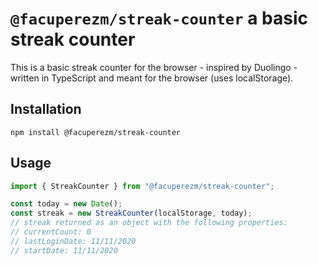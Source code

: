 # `@facuperezm/streak-counter` a basic streak counter

This is a basic streak counter for the browser - inspired by Duolingo - written in TypeScript and meant for the browser (uses localStorage).

## Installation

```shell
npm install @facuperezm/streak-counter
```

## Usage

```javascript
import { StreakCounter } from "@facuperezm/streak-counter";

const today = new Date();
const streak = new StreakCounter(localStorage, today);
// streak returned as an object with the following properties:
// currentCount: 0
// lastLoginDate: 11/11/2020
// startDate: 11/11/2020
```
